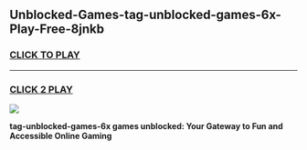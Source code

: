 
## Unblocked-Games-tag-unblocked-games-6x-Play-Free-8jnkb
<h3>
<a href="https://premium76.site?title=tag-unblocked-games-6x&ref=09A">CLICK TO PLAY</a></h3>
<hr>

<h3>
<a href="https://premium76.site?title=tag-unblocked-games-6x&ref=09A">CLICK 2 PLAY</a>
  
</h3>

<a href="https://premium76.site?title=tag-unblocked-games-6x&ref=09A"><img src="https://clearcache.store/games.png"></a>


**tag-unblocked-games-6x games unblocked: Your Gateway to Fun and Accessible Online Gaming**
